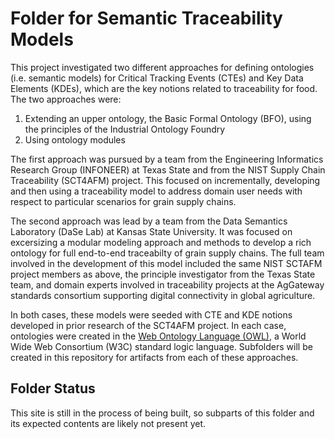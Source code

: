 # Folder for Semantic Traceability Models
This project investigated two different approaches for defining ontologies (i.e. semantic models) for Critical Tracking Events (CTEs) and Key Data Elements (KDEs), which are the key notions related to traceability for food.  The two approaches were:
1. Extending an upper ontology, the Basic Formal Ontology (BFO), using the principles of the Industrial Ontology Foundry 
2. Using ontology modules

The first approach was pursued by a team from the Engineering Informatics Research Group (INFONEER) at Texas State and from the NIST Supply Chain Traceability (SCT4AFM) project.  This focused on incrementally, developing and then using a traceability model to address domain user needs with respect to particular scenarios for grain supply chains.

The second approach was lead by a team from the Data Semantics Laboratory (DaSe Lab) at Kansas State University.  It was focused on excersizing a modular modeling approach and methods to develop a rich ontology for full end-to-end traceabilty of grain supply chains.  The full team involved in the development of this model included the same NIST SCTAFM project members as above, the principle investigator from the Texas State team, and domain experts involved in traceability projects at the AgGateway standards consortium supporting digital connectivity in global agriculture.

In both cases, these models were seeded with CTE and KDE notions developed in prior research of the SCT4AFM project. In each case, ontologies were created in the [Web Ontology Language (OWL)](https://www.w3.org/TR/2012/REC-owl2-overview-20121211/), a World Wide Web Consortium (W3C) standard logic language. Subfolders will be created in this repository for artifacts from each of these approaches.  

## Folder Status
This site is still in the process of being built, so subparts of this folder and its expected contents are likely not present yet.
